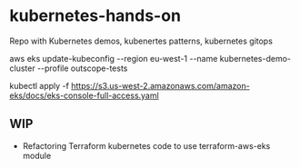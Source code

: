 # kubernetes-hands-on
Repo with Kubernetes demos, kubenertes patterns, kubernetes gitops


aws eks update-kubeconfig --region eu-west-1 --name kubernetes-demo-cluster --profile outscope-tests

kubectl apply -f https://s3.us-west-2.amazonaws.com/amazon-eks/docs/eks-console-full-access.yaml

## WIP

* Refactoring Terraform kubernetes code to use terraform-aws-eks module
